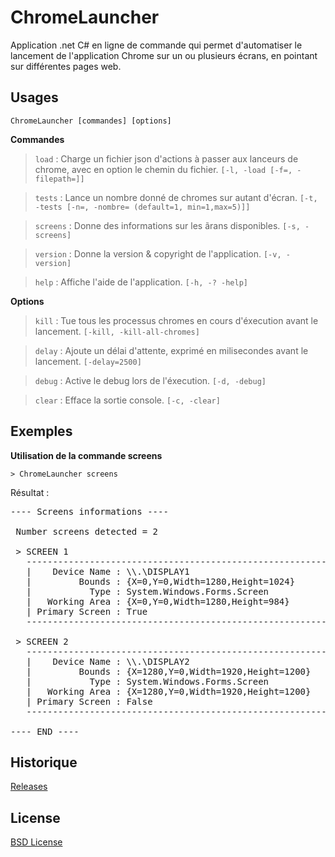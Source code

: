 # ChromeLauncher
Application .net C# en ligne de commande qui permet d'automatiser le lancement de l'application Chrome sur un ou plusieurs écrans, en pointant sur différentes pages web.

## Usages

    ChromeLauncher [commandes] [options]

**Commandes**
> `load` : Charge un fichier json d'actions à passer aux lanceurs de chrome, avec en option le chemin du fichier. `[-l, -load [-f=, -filepath=]]`

> `tests` : Lance un nombre donné de chromes sur autant d'écran. `[-t, -tests [-n=, -nombre= (default=1, min=1,max=5)]]`

> `screens` : Donne des informations sur les ãrans disponibles. `[-s, -screens]`

> `version` : Donne la version & copyright de l'application. `[-v, -version]`

> `help` : Affiche l'aide de l'application. `[-h, -? -help]`


**Options**
> `kill` : Tue tous les processus chromes en cours d'éxecution avant le lancement. `[-kill, -kill-all-chromes]`

> `delay` : Ajoute un délai d'attente, exprimé en milisecondes avant le lancement. `[-delay=2500]`

> `debug` : Active le debug lors de l'éxecution. `[-d, -debug]`

> `clear` : Efface la sortie console. `[-c, -clear]`

## Exemples
**Utilisation de la commande screens**

```
> ChromeLauncher screens
```

Résultat :
<pre>
---- Screens informations ----

 Number screens detected = 2

 > SCREEN 1
   ---------------------------------------------------------
   |    Device Name : \\.\DISPLAY1
   |         Bounds : {X=0,Y=0,Width=1280,Height=1024}
   |           Type : System.Windows.Forms.Screen
   |   Working Area : {X=0,Y=0,Width=1280,Height=984}
   | Primary Screen : True
   ---------------------------------------------------------

 > SCREEN 2
   ---------------------------------------------------------
   |    Device Name : \\.\DISPLAY2
   |         Bounds : {X=1280,Y=0,Width=1920,Height=1200}
   |           Type : System.Windows.Forms.Screen
   |   Working Area : {X=1280,Y=0,Width=1920,Height=1200}
   | Primary Screen : False
   ---------------------------------------------------------

---- END ----
</pre>

## Historique
[Releases](https://github.com/AOT-PADI/ChromeLauncher/releases)

## License
[BSD License](https://github.com/AOT-PADI/ChromeLauncher/LICENSE.md)
